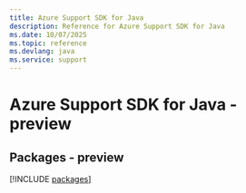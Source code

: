 ```yaml
---
title: Azure Support SDK for Java
description: Reference for Azure Support SDK for Java
ms.date: 10/07/2025
ms.topic: reference
ms.devlang: java
ms.service: support
---
```

# Azure Support SDK for Java - preview
## Packages - preview
[!INCLUDE [packages](support-index.md)]